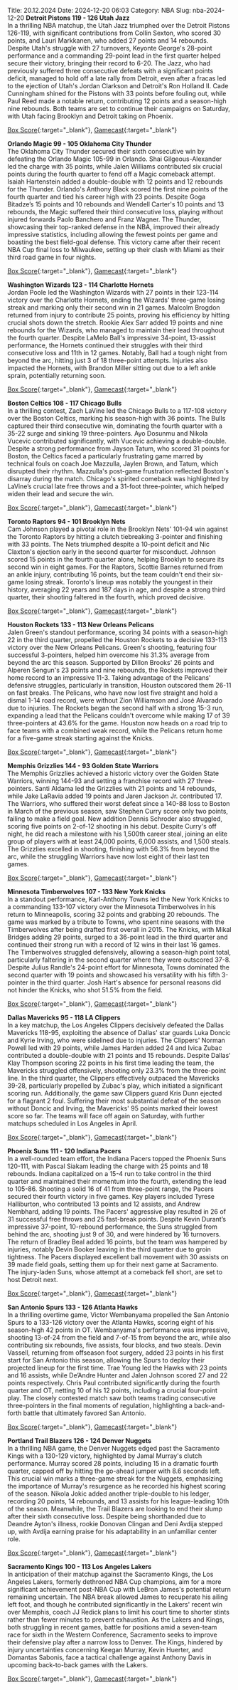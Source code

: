 Title: 20.12.2024
Date: 2024-12-20 06:03
Category: NBA 
Slug: nba-2024-12-20 
**Detroit Pistons 119 - 126 Utah Jazz**  
In a thrilling NBA matchup, the Utah Jazz triumphed over the Detroit Pistons 126-119, with significant contributions from Collin Sexton, who scored 30 points, and Lauri Markkanen, who added 27 points and 14 rebounds. Despite Utah's struggle with 27 turnovers, Keyonte George's 28-point performance and a commanding 29-point lead in the first quarter helped secure their victory, bringing their record to 6-20. The Jazz, who had previously suffered three consecutive defeats with a significant points deficit, managed to hold off a late rally from Detroit, even after a fracas led to the ejection of Utah's Jordan Clarkson and Detroit's Ron Holland II. Cade Cunningham shined for the Pistons with 33 points before fouling out, while Paul Reed made a notable return, contributing 12 points and a season-high nine rebounds. Both teams are set to continue their campaigns on Saturday, with Utah facing Brooklyn and Detroit taking on Phoenix. 

[Box Score](/game/uta-vs-det-0022400360/box-score){:target="_blank"}, [Gamecast](/game/uta-vs-det-0022400360){:target="_blank"}<br>

**Orlando Magic 99 - 105 Oklahoma City Thunder**  
The Oklahoma City Thunder secured their sixth consecutive win by defeating the Orlando Magic 105-99 in Orlando. Shai Gilgeous-Alexander led the charge with 35 points, while Jalen Williams contributed six crucial points during the fourth quarter to fend off a Magic comeback attempt. Isaiah Hartenstein added a double-double with 12 points and 12 rebounds for the Thunder. Orlando's Anthony Black scored the first nine points of the fourth quarter and tied his career high with 23 points. Despite Goga Bitadze’s 15 points and 10 rebounds and Wendell Carter's 10 points and 13 rebounds, the Magic suffered their third consecutive loss, playing without injured forwards Paolo Banchero and Franz Wagner. The Thunder, showcasing their top-ranked defense in the NBA, improved their already impressive statistics, including allowing the fewest points per game and boasting the best field-goal defense. This victory came after their recent NBA Cup final loss to Milwaukee, setting up their clash with Miami as their third road game in four nights. 

[Box Score](/game/okc-vs-orl-0022400361/box-score){:target="_blank"}, [Gamecast](/game/okc-vs-orl-0022400361){:target="_blank"}<br>

**Washington Wizards 123 - 114 Charlotte Hornets**  
Jordan Poole led the Washington Wizards with 27 points in their 123-114 victory over the Charlotte Hornets, ending the Wizards' three-game losing streak and marking only their second win in 21 games. Malcolm Brogdon returned from injury to contribute 25 points, proving his efficiency by hitting crucial shots down the stretch. Rookie Alex Sarr added 19 points and nine rebounds for the Wizards, who managed to maintain their lead throughout the fourth quarter. Despite LaMelo Ball's impressive 34-point, 13-assist performance, the Hornets continued their struggles with their third consecutive loss and 11th in 12 games. Notably, Ball had a tough night from beyond the arc, hitting just 3 of 18 three-point attempts. Injuries also impacted the Hornets, with Brandon Miller sitting out due to a left ankle sprain, potentially returning soon. 

[Box Score](/game/cha-vs-was-0022400362/box-score){:target="_blank"}, [Gamecast](/game/cha-vs-was-0022400362){:target="_blank"}<br>

**Boston Celtics 108 - 117 Chicago Bulls**  
In a thrilling contest, Zach LaVine led the Chicago Bulls to a 117-108 victory over the Boston Celtics, marking his season-high with 36 points. The Bulls captured their third consecutive win, dominating the fourth quarter with a 35-22 surge and sinking 19 three-pointers. Ayo Dosunmu and Nikola Vucevic contributed significantly, with Vucevic achieving a double-double. Despite a strong performance from Jayson Tatum, who scored 31 points for Boston, the Celtics faced a particularly frustrating game marred by technical fouls on coach Joe Mazzulla, Jaylen Brown, and Tatum, which disrupted their rhythm. Mazzulla's post-game frustration reflected Boston's disarray during the match. Chicago's spirited comeback was highlighted by LaVine’s crucial late free throws and a 31-foot three-pointer, which helped widen their lead and secure the win. 

[Box Score](/game/chi-vs-bos-0022400363/box-score){:target="_blank"}, [Gamecast](/game/chi-vs-bos-0022400363){:target="_blank"}<br>

**Toronto Raptors 94 - 101 Brooklyn Nets**  
Cam Johnson played a pivotal role in the Brooklyn Nets' 101-94 win against the Toronto Raptors by hitting a clutch tiebreaking 3-pointer and finishing with 33 points. The Nets triumphed despite a 10-point deficit and Nic Claxton's ejection early in the second quarter for misconduct. Johnson scored 15 points in the fourth quarter alone, helping Brooklyn to secure its second win in eight games. For the Raptors, Scottie Barnes returned from an ankle injury, contributing 16 points, but the team couldn't end their six-game losing streak. Toronto's lineup was notably the youngest in their history, averaging 22 years and 187 days in age, and despite a strong third quarter, their shooting faltered in the fourth, which proved decisive. 

[Box Score](/game/bkn-vs-tor-0022400364/box-score){:target="_blank"}, [Gamecast](/game/bkn-vs-tor-0022400364){:target="_blank"}<br>

**Houston Rockets 133 - 113 New Orleans Pelicans**  
Jalen Green's standout performance, scoring 34 points with a season-high 22 in the third quarter, propelled the Houston Rockets to a decisive 133-113 victory over the New Orleans Pelicans. Green's shooting, featuring four successful 3-pointers, helped him overcome his 31.3% average from beyond the arc this season. Supported by Dillon Brooks' 26 points and Alperen Sengun's 23 points and nine rebounds, the Rockets improved their home record to an impressive 11-3. Taking advantage of the Pelicans' defensive struggles, particularly in transition, Houston outscored them 26-11 on fast breaks. The Pelicans, who have now lost five straight and hold a dismal 1-14 road record, were without Zion Williamson and José Alvarado due to injuries. The Rockets began the second half with a strong 15-3 run, expanding a lead that the Pelicans couldn't overcome while making 17 of 39 three-pointers at 43.6% for the game. Houston now heads on a road trip to face teams with a combined weak record, while the Pelicans return home for a five-game streak starting against the Knicks. 

[Box Score](/game/nop-vs-hou-0022400365/box-score){:target="_blank"}, [Gamecast](/game/nop-vs-hou-0022400365){:target="_blank"}<br>

**Memphis Grizzlies 144 - 93 Golden State Warriors**  
The Memphis Grizzlies achieved a historic victory over the Golden State Warriors, winning 144-93 and setting a franchise record with 27 three-pointers. Santi Aldama led the Grizzlies with 21 points and 14 rebounds, while Jake LaRavia added 19 points and Jaren Jackson Jr. contributed 17. The Warriors, who suffered their worst defeat since a 140-88 loss to Boston in March of the previous season, saw Stephen Curry score only two points, failing to make a field goal. New addition Dennis Schroder also struggled, scoring five points on 2-of-12 shooting in his debut. Despite Curry's off night, he did reach a milestone with his 1,500th career steal, joining an elite group of players with at least 24,000 points, 6,000 assists, and 1,500 steals. The Grizzlies excelled in shooting, finishing with 56.3% from beyond the arc, while the struggling Warriors have now lost eight of their last ten games. 

[Box Score](/game/gsw-vs-mem-0022400366/box-score){:target="_blank"}, [Gamecast](/game/gsw-vs-mem-0022400366){:target="_blank"}<br>

**Minnesota Timberwolves 107 - 133 New York Knicks**  
In a standout performance, Karl-Anthony Towns led the New York Knicks to a commanding 133-107 victory over the Minnesota Timberwolves in his return to Minneapolis, scoring 32 points and grabbing 20 rebounds. The game was marked by a tribute to Towns, who spent nine seasons with the Timberwolves after being drafted first overall in 2015. The Knicks, with Mikal Bridges adding 29 points, surged to a 36-point lead in the third quarter and continued their strong run with a record of 12 wins in their last 16 games. The Timberwolves struggled defensively, allowing a season-high point total, particularly faltering in the second quarter where they were outscored 37-8. Despite Julius Randle's 24-point effort for Minnesota, Towns dominated the second quarter with 19 points and showcased his versatility with his fifth 3-pointer in the third quarter. Josh Hart's absence for personal reasons did not hinder the Knicks, who shot 51.5% from the field. 

[Box Score](/game/nyk-vs-min-0022400367/box-score){:target="_blank"}, [Gamecast](/game/nyk-vs-min-0022400367){:target="_blank"}<br>

**Dallas Mavericks 95 - 118 LA Clippers**  
In a key matchup, the Los Angeles Clippers decisively defeated the Dallas Mavericks 118-95, exploiting the absence of Dallas' star guards Luka Doncic and Kyrie Irving, who were sidelined due to injuries. The Clippers' Norman Powell led with 29 points, while James Harden added 24 and Ivica Zubac contributed a double-double with 21 points and 15 rebounds. Despite Dallas' Klay Thompson scoring 22 points in his first time leading the team, the Mavericks struggled offensively, shooting only 23.3% from the three-point line. In the third quarter, the Clippers effectively outpaced the Mavericks 39-28, particularly propelled by Zubac's play, which initiated a significant scoring run. Additionally, the game saw Clippers guard Kris Dunn ejected for a flagrant 2 foul. Suffering their most substantial defeat of the season without Doncic and Irving, the Mavericks' 95 points marked their lowest score so far. The teams will face off again on Saturday, with further matchups scheduled in Los Angeles in April. 

[Box Score](/game/lac-vs-dal-0022400368/box-score){:target="_blank"}, [Gamecast](/game/lac-vs-dal-0022400368){:target="_blank"}<br>

**Phoenix Suns 111 - 120 Indiana Pacers**  
In a well-rounded team effort, the Indiana Pacers topped the Phoenix Suns 120-111, with Pascal Siakam leading the charge with 25 points and 18 rebounds. Indiana capitalized on a 15-4 run to take control in the third quarter and maintained their momentum into the fourth, extending the lead to 105-86. Shooting a solid 16 of 41 from three-point range, the Pacers secured their fourth victory in five games. Key players included Tyrese Halliburton, who contributed 13 points and 12 assists, and Andrew Nembhard, adding 19 points. The Pacers' aggressive play resulted in 26 of 31 successful free throws and 25 fast-break points. Despite Kevin Durant’s impressive 37-point, 10-rebound performance, the Suns struggled from behind the arc, shooting just 9 of 30, and were hindered by 16 turnovers. The return of Bradley Beal added 16 points, but the team was hampered by injuries, notably Devin Booker leaving in the third quarter due to groin tightness. The Pacers displayed excellent ball movement with 30 assists on 39 made field goals, setting them up for their next game at Sacramento. The injury-laden Suns, whose attempt at a comeback fell short, are set to host Detroit next. 

[Box Score](/game/ind-vs-phx-0022400369/box-score){:target="_blank"}, [Gamecast](/game/ind-vs-phx-0022400369){:target="_blank"}<br>

**San Antonio Spurs 133 - 126 Atlanta Hawks**  
In a thrilling overtime game, Victor Wembanyama propelled the San Antonio Spurs to a 133-126 victory over the Atlanta Hawks, scoring eight of his season-high 42 points in OT. Wembanyama's performance was impressive, shooting 13-of-24 from the field and 7-of-15 from beyond the arc, while also contributing six rebounds, five assists, four blocks, and two steals. Devin Vassell, returning from offseason foot surgery, added 23 points in his first start for San Antonio this season, allowing the Spurs to deploy their projected lineup for the first time. Trae Young led the Hawks with 23 points and 16 assists, while De’Andre Hunter and Jalen Johnson scored 27 and 22 points respectively. Chris Paul contributed significantly during the fourth quarter and OT, netting 10 of his 12 points, including a crucial four-point play. The closely contested match saw both teams trading consecutive three-pointers in the final moments of regulation, highlighting a back-and-forth battle that ultimately favored San Antonio. 

[Box Score](/game/atl-vs-sas-0022400370/box-score){:target="_blank"}, [Gamecast](/game/atl-vs-sas-0022400370){:target="_blank"}<br>

**Portland Trail Blazers 126 - 124 Denver Nuggets**  
In a thrilling NBA game, the Denver Nuggets edged past the Sacramento Kings with a 130-129 victory, highlighted by Jamal Murray's clutch performance. Murray scored 28 points, including 15 in a dramatic fourth quarter, capped off by hitting the go-ahead jumper with 8.6 seconds left. This crucial win marks a three-game streak for the Nuggets, emphasizing the importance of Murray's resurgence as he recorded his highest scoring of the season. Nikola Jokic added another triple-double to his ledger, recording 20 points, 14 rebounds, and 13 assists for his league-leading 10th of the season. Meanwhile, the Trail Blazers are looking to end their slump after their sixth consecutive loss. Despite being shorthanded due to Deandre Ayton's illness, rookie Donovan Clingan and Deni Avdija stepped up, with Avdija earning praise for his adaptability in an unfamiliar center role. 

[Box Score](/game/den-vs-por-0022400371/box-score){:target="_blank"}, [Gamecast](/game/den-vs-por-0022400371){:target="_blank"}<br>

**Sacramento Kings 100 - 113 Los Angeles Lakers**  
In anticipation of their matchup against the Sacramento Kings, the Los Angeles Lakers, formerly dethroned NBA Cup champions, aim for a more significant achievement post-NBA Cup with LeBron James's potential return remaining uncertain. The NBA break allowed James to recuperate his ailing left foot, and though he contributed significantly in the Lakers' recent win over Memphis, coach JJ Redick plans to limit his court time to shorter stints rather than fewer minutes to prevent exhaustion. As the Lakers and Kings, both struggling in recent games, battle for positions amid a seven-team race for sixth in the Western Conference, Sacramento seeks to improve their defensive play after a narrow loss to Denver. The Kings, hindered by injury uncertainties concerning Keegan Murray, Kevin Huerter, and Domantas Sabonis, face a tactical challenge against Anthony Davis in upcoming back-to-back games with the Lakers. 

[Box Score](/game/lal-vs-sac-0022400372/box-score){:target="_blank"}, [Gamecast](/game/lal-vs-sac-0022400372){:target="_blank"}<br>

